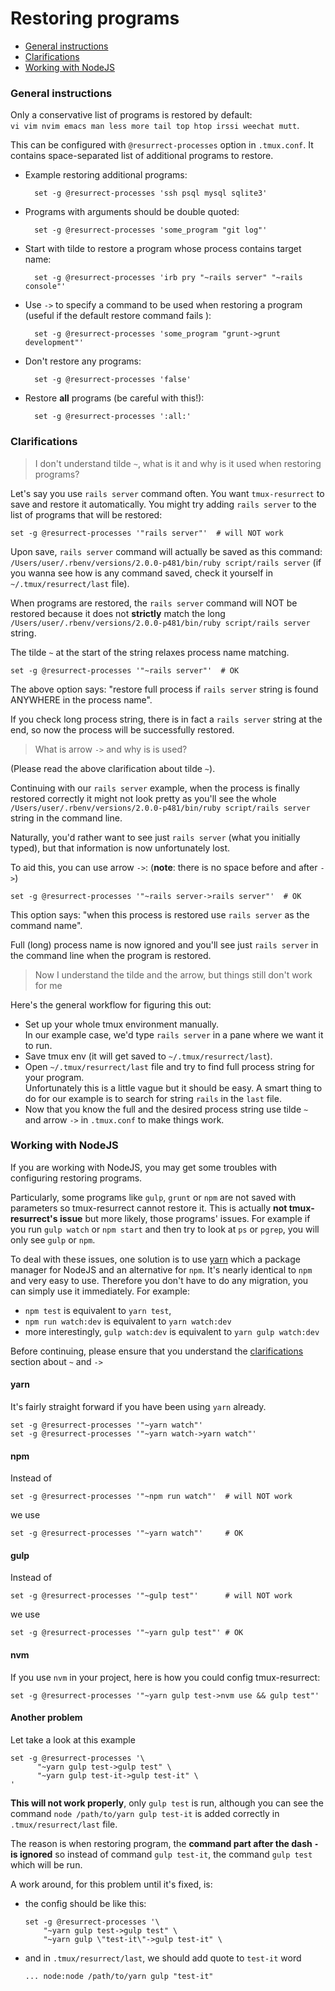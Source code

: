# Restoring programs
  - [General instructions](#general-instructions)
  - [Clarifications](#clarifications)
  - [Working with NodeJS](#nodejs)

### General instructions <a name="general-instructions"></a>
Only a conservative list of programs is restored by default:<br/>
`vi vim nvim emacs man less more tail top htop irssi weechat mutt`.

This can be configured with `@resurrect-processes` option in `.tmux.conf`. It
contains space-separated list of additional programs to restore.

- Example restoring additional programs:

        set -g @resurrect-processes 'ssh psql mysql sqlite3'

- Programs with arguments should be double quoted:

        set -g @resurrect-processes 'some_program "git log"'

- Start with tilde to restore a program whose process contains target name:

        set -g @resurrect-processes 'irb pry "~rails server" "~rails console"'

- Use `->` to specify a command to be used when restoring a program (useful if
  the default restore command fails ):

        set -g @resurrect-processes 'some_program "grunt->grunt development"'

- Don't restore any programs:

        set -g @resurrect-processes 'false'

- Restore **all** programs (be careful with this!):

        set -g @resurrect-processes ':all:'

### Clarifications <a name="clarfications"></a>

> I don't understand tilde `~`, what is it and why is it used when restoring
  programs?

Let's say you use `rails server` command often. You want `tmux-resurrect` to
save and restore it automatically. You might try adding `rails server` to the
list of programs that will be restored:

    set -g @resurrect-processes '"rails server"'  # will NOT work

Upon save, `rails server` command will actually be saved as this command:
`/Users/user/.rbenv/versions/2.0.0-p481/bin/ruby script/rails server`
(if you wanna see how is any command saved, check it yourself in
`~/.tmux/resurrect/last` file).

When programs are restored, the `rails server` command will NOT be restored
because it does not **strictly** match the long
`/Users/user/.rbenv/versions/2.0.0-p481/bin/ruby script/rails server` string.

The tilde `~` at the start of the string relaxes process name matching.

    set -g @resurrect-processes '"~rails server"'  # OK

The above option says: "restore full process if `rails server` string is found
ANYWHERE in the process name".

If you check long process string, there is in fact a `rails server` string at
the end, so now the process will be successfully restored.

> What is arrow `->` and why is is used?

(Please read the above clarification about tilde `~`).

Continuing with our `rails server` example, when the process is finally restored
correctly it might not look pretty as you'll see the whole
`/Users/user/.rbenv/versions/2.0.0-p481/bin/ruby script/rails server` string in
the command line.

Naturally, you'd rather want to see just `rails server` (what you initially
typed), but that information is now unfortunately lost.

To aid this, you can use arrow `->`: (**note**: there is no space before and after `->`)

    set -g @resurrect-processes '"~rails server->rails server"'  # OK

This option says: "when this process is restored use `rails server` as the
command name".

Full (long) process name is now ignored and you'll see just `rails server` in
the command line when the program is restored.

> Now I understand the tilde and the arrow, but things still don't work for me

Here's the general workflow for figuring this out:

- Set up your whole tmux environment manually.<br/>
  In our example case, we'd type `rails server` in a pane where we want it to
  run.
- Save tmux env (it will get saved to `~/.tmux/resurrect/last`).
- Open `~/.tmux/resurrect/last` file and try to find full process string for
  your program.<br/>
  Unfortunately this is a little vague but it should be easy. A smart
  thing to do for our example is to search for string `rails` in the `last`
  file.
- Now that you know the full and the desired process string use tilde `~` and
  arrow `->` in `.tmux.conf` to make things work.

### Working with NodeJS <a name="nodejs"></a> 
If you are working with NodeJS, you may get some troubles with configuring restoring programs.

Particularly, some programs like `gulp`, `grunt` or `npm` are not saved with parameters so tmux-resurrect cannot restore it. This is actually **not tmux-resurrect's issue** but more likely, those programs' issues. For example if you run `gulp watch` or `npm start` and then try to look at `ps` or `pgrep`, you will only see `gulp` or `npm`.

To deal with these issues, one solution is to use [yarn](https://yarnpkg.com/en/docs/install) which a package manager for NodeJS and an alternative for `npm`. It's nearly identical to `npm` and very easy to use. Therefore you don't have to do any migration, you can simply use it immediately. For example: 
- `npm test` is equivalent to `yarn test`, 
- `npm run watch:dev` is equivalent to `yarn watch:dev`
- more interestingly, `gulp watch:dev` is equivalent to `yarn gulp watch:dev`

Before continuing, please ensure that you understand the [clarifications](#clarifications) section about `~` and `->`

#### yarn
It's fairly straight forward if you have been using `yarn` already.

    set -g @resurrect-processes '"~yarn watch"'
    set -g @resurrect-processes '"~yarn watch->yarn watch"'


#### npm
Instead of 

    set -g @resurrect-processes '"~npm run watch"'  # will NOT work

we use 

    set -g @resurrect-processes '"~yarn watch"'     # OK


#### gulp
Instead of

    set -g @resurrect-processes '"~gulp test"'      # will NOT work

we use

    set -g @resurrect-processes '"~yarn gulp test"' # OK


#### nvm
If you use `nvm` in your project, here is how you could config tmux-resurrect:

    set -g @resurrect-processes '"~yarn gulp test->nvm use && gulp test"'

#### Another problem 
Let take a look at this example

    set -g @resurrect-processes '\
          "~yarn gulp test->gulp test" \ 
          "~yarn gulp test-it->gulp test-it" \
    '
**This will not work properly**, only `gulp test` is run, although you can see the command `node /path/to/yarn gulp test-it` is added correctly in `.tmux/resurrect/last` file. 

The reason is when restoring program, the **command part after the dash `-` is ignored** so instead  of command `gulp test-it`, the command `gulp test` which will be run.

A work around, for this problem until it's fixed, is:
- the config should be like this:

      set -g @resurrect-processes '\
          "~yarn gulp test->gulp test" \ 
          "~yarn gulp \"test-it\"->gulp test-it" \

- and in `.tmux/resurrect/last`, we should add quote to `test-it` word

      ... node:node /path/to/yarn gulp "test-it"

